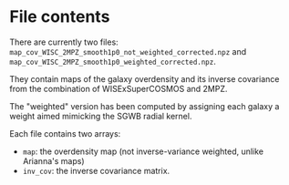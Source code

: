 # File contents

There are currently two files: `map_cov_WISC_2MPZ_smooth1p0_not_weighted_corrected.npz` and `map_cov_WISC_2MPZ_smooth1p0_weighted_corrected.npz`.

They contain maps of the galaxy overdensity and its inverse covariance from the combination of WISExSuperCOSMOS and 2MPZ.

The "weighted" version has been computed by assigning each galaxy a weight aimed mimicking the SGWB radial kernel.

Each file contains two arrays:
- `map`: the overdensity map (not inverse-variance weighted, unlike Arianna's maps)
- `inv_cov`: the inverse covariance matrix.
